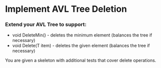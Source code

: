 # **Implement AVL Tree Deletion**

### **Extend your AVL Tree to support:**

- void DeleteMin() - deletes the minimum element (balances the tree if necessary) 
- void Delete(T item) - deletes the given element (balances the tree if necessary)

You are given a skeleton with additional tests that cover delete operations.
